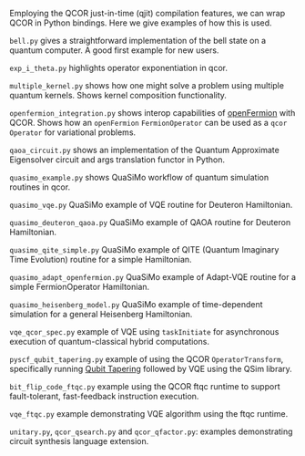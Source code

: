 Employing the QCOR just-in-time (qjit) compilation features, we can wrap QCOR in Python bindings. Here we give examples of how this is used.

`bell.py` gives a straightforward implementation of the bell state on a quantum computer. A good first example for new users.

`exp_i_theta.py` highlights operator exponentiation in qcor.

`multiple_kernel.py` shows how one might solve a problem using multiple quantum kernels. Shows kernel composition functionality.
 
`openfermion_integration.py` shows interop capabilities of [openFermion](https://github.com/quantumlib/OpenFermion) with QCOR. Shows how an `openFermion` `FermionOperator` can be used as a `qcor` `Operator` for variational problems.   

`qaoa_circuit.py` shows an implementation of the Quantum Approximate Eigensolver circuit and args translation functor in Python.

`quasimo_example.py` shows QuaSiMo workflow of quantum simulation routines in qcor.

`quasimo_vqe.py` QuaSiMo example of VQE routine for Deuteron Hamiltonian.

`quasimo_deuteron_qaoa.py` QuaSiMo example of QAOA routine for Deuteron Hamiltonian.

`quasimo_qite_simple.py` QuaSiMo example of QITE (Quantum Imaginary Time Evolution) routine for a simple Hamiltonian.

`quasimo_adapt_openfermion.py` QuaSiMo example of Adapt-VQE routine for a simple FermionOperator Hamiltonian.

`quasimo_heisenberg_model.py` QuaSiMo example of time-dependent simulation for a general Heisenberg Hamiltonian.

`vqe_qcor_spec.py` example of VQE using `taskInitiate` for asynchronous execution of quantum-classical hybrid computations. 

`pyscf_qubit_tapering.py` example of using the QCOR `OperatorTransform`, specifically running [Qubit Tapering](https://arxiv.org/abs/1701.08213) followed by VQE using the QSim library.

`bit_flip_code_ftqc.py` example using the QCOR ftqc runtime to support fault-tolerant, fast-feedback instruction execution. 

`vqe_ftqc.py` example demonstrating VQE algorithm using the ftqc runtime. 

`unitary.py`, `qcor_qsearch.py` and `qcor_qfactor.py`: examples demonstrating circuit synthesis language extension.